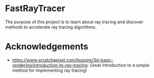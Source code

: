 # FastRayTracer
The purpose of this project is to learn about ray tracing and discover methods to accelerate ray tracing algorithms.

# Acknowledgements
* https://www.scratchapixel.com/lessons/3d-basic-rendering/introduction-to-ray-tracing: Great introduction to a simple method for implementing ray tracing!